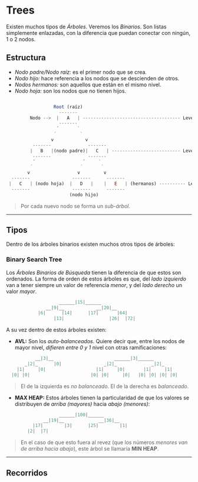 # Trees

Existen muchos tipos de _Árboles_. Veremos los _Binarios_. Son listas simplemente enlazadas, con la diferencia que puedan conectar con ningún, 1 o 2 nodos.

## Estructura

- _*Nodo padre/Nodo raíz:*_ es el primer nodo que se crea.
- _*Nodo hijo:*_ hace referencia a los nodos que se descienden de otros.
- _*Nodos hermanos:*_ son aquellos que están en el mismo nivel.
- _*Nodo hoja:*_ son los nodos que no tienen hijos.

```js

                  Root (raíz)
                    -------
         Nodo -->  |   A   | ------------------------------------- Level 0
                    -------
                   ´       `
                  ´         `
                 v            v
          -------              -------
         |   B   |(nodo padre)|   C   | -------------------------- Level 1
          -------              -------
          ´                  ´     `
         ´                  ´       `
        v                  v         v
  -------                -------      -------
 |   C   | (nodo hoja)  |   D   |    |   E   | (hermanos) ---------- Level 2
  -------                -------      -------
                        (nodo hijo)
```

> Por cada nuevo nodo se forma un _sub-árbol_.

---

## Tipos

Dentro de los árboles binarios existen muchos otros tipos de árboles:

### Binary Search Tree

Los _Árboles Binarios de Búsqueda_ tienen la diferencia de que estos son ordenados.
La forma de orden de estos árboles es que, del _lado izquierdo_ van a tener siempre un valor de referencia _menor_, y del _lado derecho_ un valor _mayor_.

```js
                    ______|15|______
               __|9|__            __|20|__
            |6|      |14|      |17|       |64|
                  |13|                 |26|  |72|
```

A su vez dentro de estos árboles existen:

- **AVL:** Son los _auto-balanceados_. Quiere decir que, entre los nodos de mayor nivel, _difieren entre 0 y 1_ nivel con otras ramificaciones:

```js
           __|3|__                       ______|3|______
       _|2|_      |0|                _|2|_             _|2|_
    |1|     |0|                   |1|     |0|       |1|     |1|
  |0| |0|                       |0| |0|     |0|   |0| |0| |0| |0|
```

> El de la izquierda es _no balanceado_. El de la derecha es _balanceado_.

- **MAX HEAP:** Estos árboles tienen la particularidad de que los valores se distribuyen de _arriba (mayores)_ hacia _abajo (menores)_:

```js
                    ______|100|______
              __|19|__             __|36|__
          |17|        |3|      |25|        |1|
        |2|  |7|
```

> En el caso de que esto fuera al revez (que los números _menores van de arriba hacia abajo_), este árbol se llamaría **MIN HEAP**.

---

## Recorridos
